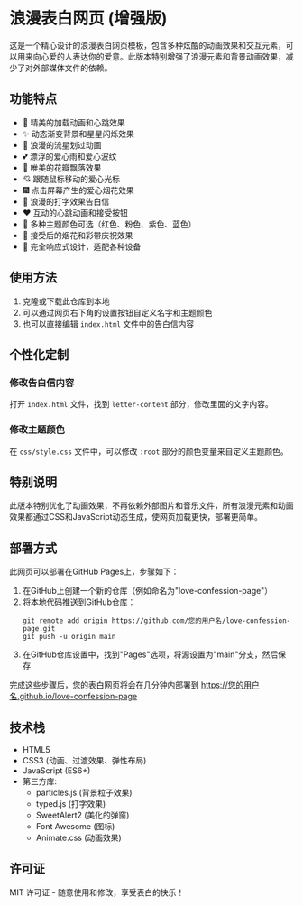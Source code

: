 # 浪漫表白网页 (增强版)

这是一个精心设计的浪漫表白网页模板，包含多种炫酷的动画效果和交互元素，可以用来向心爱的人表达你的爱意。此版本特别增强了浪漫元素和背景动画效果，减少了对外部媒体文件的依赖。

## 功能特点

- 💖 精美的加载动画和心跳效果
- ✨ 动态渐变背景和星星闪烁效果
- 🌠 浪漫的流星划过动画
- 💕 漂浮的爱心雨和爱心波纹
- 🌸 唯美的花瓣飘落效果
- 💘 跟随鼠标移动的爱心光标
- 🎆 点击屏幕产生的爱心烟花效果
- 📝 浪漫的打字效果告白信
- ❤️ 互动的心跳动画和接受按钮
- 🎨 多种主题颜色可选（红色、粉色、紫色、蓝色）
- 🎉 接受后的烟花和彩带庆祝效果
- 📱 完全响应式设计，适配各种设备

## 使用方法

1. 克隆或下载此仓库到本地
2. 可以通过网页右下角的设置按钮自定义名字和主题颜色
3. 也可以直接编辑 `index.html` 文件中的告白信内容

## 个性化定制

### 修改告白信内容

打开 `index.html` 文件，找到 `letter-content` 部分，修改里面的文字内容。

### 修改主题颜色

在 `css/style.css` 文件中，可以修改 `:root` 部分的颜色变量来自定义主题颜色。

## 特别说明

此版本特别优化了动画效果，不再依赖外部图片和音乐文件，所有浪漫元素和动画效果都通过CSS和JavaScript动态生成，使网页加载更快，部署更简单。

## 部署方式

此网页可以部署在GitHub Pages上，步骤如下：

1. 在GitHub上创建一个新的仓库（例如命名为"love-confession-page"）
2. 将本地代码推送到GitHub仓库：
   ```
   git remote add origin https://github.com/您的用户名/love-confession-page.git
   git push -u origin main
   ```
3. 在GitHub仓库设置中，找到"Pages"选项，将源设置为"main"分支，然后保存

完成这些步骤后，您的表白网页将会在几分钟内部署到 https://您的用户名.github.io/love-confession-page

## 技术栈

- HTML5
- CSS3 (动画、过渡效果、弹性布局)
- JavaScript (ES6+)
- 第三方库:
  - particles.js (背景粒子效果)
  - typed.js (打字效果)
  - SweetAlert2 (美化的弹窗)
  - Font Awesome (图标)
  - Animate.css (动画效果)

## 许可证

MIT 许可证 - 随意使用和修改，享受表白的快乐！
